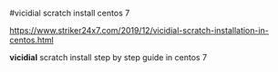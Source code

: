 #vicidial scratch install centos 7

https://www.striker24x7.com/2019/12/vicidial-scratch-installation-in-centos.html

<b>vicidial</b> scratch install step by step guide in centos 7
